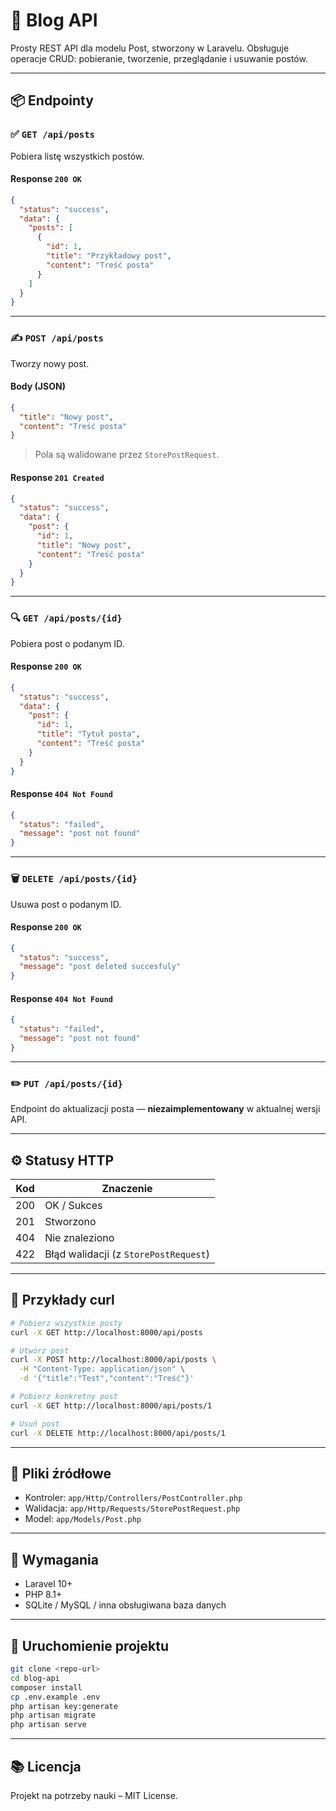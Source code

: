 # 📰 Blog API

Prosty REST API dla modelu Post, stworzony w Laravelu. Obsługuje operacje CRUD: pobieranie, tworzenie, przeglądanie i usuwanie postów.

---

## 📦 Endpointy

### ✅ `GET /api/posts`

Pobiera listę wszystkich postów.

#### Response `200 OK`
```json
{
  "status": "success",
  "data": {
    "posts": [
      {
        "id": 1,
        "title": "Przykładowy post",
        "content": "Treść posta"
      }
    ]
  }
}
```

---

### ✍️ `POST /api/posts`

Tworzy nowy post.

#### Body (JSON)
```json
{
  "title": "Nowy post",
  "content": "Treść posta"
}
```

> Pola są walidowane przez `StorePostRequest`.

#### Response `201 Created`
```json
{
  "status": "success",
  "data": {
    "post": {
      "id": 1,
      "title": "Nowy post",
      "content": "Treść posta"
    }
  }
}
```

---

### 🔍 `GET /api/posts/{id}`

Pobiera post o podanym ID.

#### Response `200 OK`
```json
{
  "status": "success",
  "data": {
    "post": {
      "id": 1,
      "title": "Tytuł posta",
      "content": "Treść posta"
    }
  }
}
```

#### Response `404 Not Found`
```json
{
  "status": "failed",
  "message": "post not found"
}
```

---

### 🗑️ `DELETE /api/posts/{id}`

Usuwa post o podanym ID.

#### Response `200 OK`
```json
{
  "status": "success",
  "message": "post deleted succesfuly"
}
```

#### Response `404 Not Found`
```json
{
  "status": "failed",
  "message": "post not found"
}
```

---

### ✏️ `PUT /api/posts/{id}`

Endpoint do aktualizacji posta — **niezaimplementowany** w aktualnej wersji API.

---

## ⚙️ Statusy HTTP

| Kod | Znaczenie             |
|-----|------------------------|
| 200 | OK / Sukces            |
| 201 | Stworzono              |
| 404 | Nie znaleziono         |
| 422 | Błąd walidacji (z `StorePostRequest`) |

---

## 🧪 Przykłady curl

```bash
# Pobierz wszystkie posty
curl -X GET http://localhost:8000/api/posts

# Utwórz post
curl -X POST http://localhost:8000/api/posts \
  -H "Content-Type: application/json" \
  -d '{"title":"Test","content":"Treść"}'

# Pobierz konkretny post
curl -X GET http://localhost:8000/api/posts/1

# Usuń post
curl -X DELETE http://localhost:8000/api/posts/1
```

---

## 📁 Pliki źródłowe

- Kontroler: `app/Http/Controllers/PostController.php`
- Walidacja: `app/Http/Requests/StorePostRequest.php`
- Model: `app/Models/Post.php`

---

## 📌 Wymagania

- Laravel 10+
- PHP 8.1+
- SQLite / MySQL / inna obsługiwana baza danych

---

## 🔧 Uruchomienie projektu

```bash
git clone <repo-url>
cd blog-api
composer install
cp .env.example .env
php artisan key:generate
php artisan migrate
php artisan serve
```

---

## 📚 Licencja

Projekt na potrzeby nauki – MIT License.
